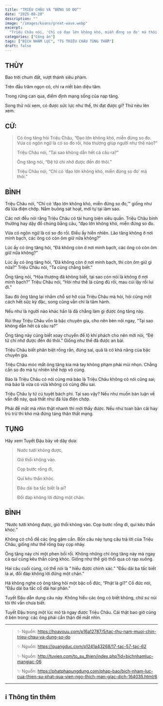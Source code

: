 ```yaml
---
title: "TRIỆU CHÂU VÀ “ĐỪNG SO ĐO”"
date: "2025-08-28"
description: ""
image: "/images/koans/great-wave.webp"
excerpt: 
  "Triệu Châu nói, 'Chỉ có đạo lớn không khó, miễn đừng so đo' mà thôi."
categories: ["Công án"]
tags: ["BÍCH NHAM LỤC", "TS TRIỆU CHÂU TÙNG THẨM"]
draft: false
---
```


## THÙY

Bao trời chum đất, vượt thánh siêu phàm. 

Trên đầu trăm ngọn cỏ, chỉ ra niết bàn diệu tâm. 

Trong rừng can qua, điểm định mạng sống của nạp tăng.

Song thử nói xem, có được sức lực như thế, thì đạt được gì? Thử nêu lên xem.

## CỬ:

> Có ông tăng hỏi Triệu Châu, “Đạo lớn không khó, miễn đừng so đo. Vừa có ngôn ngữ là có so đo rồi, hòa thượng giúp người như thế nào?” 
> 
> Triệu Châu nói, “Tại sao không dẫn hết cả câu ra?” 
> 
> Ông tăng nói, “Đệ tử chỉ nhớ được đến đó thôi.” 
> 
> Triệu Châu nói, “Chỉ có ‘đạo lớn không khó, miễn đừng so đo’ mà thôi.”

## BÌNH

Triệu Châu nói, “Chỉ có ‘đạo lớn không khó, miễn đừng so đo,’” giống như đá lửa điện chớp. Nắm buông sát hoạt, mới tự tại làm sao. 

Các nơi đều nói rằng Triệu Châu có tài hung biện siêu quần. Triệu Châu bình thường hay dậy đồ chúng bằng câu, “đạo lớn không khó, miễn đừng so đo. 

Vừa có ngôn ngữ là có so đo rồi. Điều ấy hiển nhiên. Lão tăng không ở nơi minh bạch, các ông có còn ôm giữ nữa không?” 

Lúc ấy có ông tăng hỏi, “Đã không còn ở nơi minh bạch, các ông có còn ôm giữ nữa không?” 

Lúc ấy có ông tăng hỏi, “Đã không còn ở nơi minh bạch, thì còn ôm giữ gì nữa?” Triệu Châu nói, “Ta cũng chẳng biết.” 

Ông tăng nói, “Hòa thượng đã không biết, tại sao còn nói là không ở nơi minh bạch?” Triệu Châu nói, “Hỏi như thế là cũng đủ rồi, mau cúi lậy rồi lui đi.”

Sau đó ông tăng lại nhắm chỗ sơ hở của Triệu Châu mà hỏi, hỏi cũng một cách hết sức kỳ đặc, song cũng vẫn chỉ là tâm hành. 

Nếu như là người nào khác hẳn là đã chẳng làm gì được ông tăng này. 

Rủi thay Triệu Châu vốn là bậc chuyên gia, cho nên bèn nói ngay, “Tại sao không dẫn hết cả câu ra?” 

Ông tăng này cũng biết xoay chuyển để lộ khí phách cho nên mới nói, “Đệ tử chỉ nhớ được đến đó thôi.” Giống như thể đã được an bài. 

Triệu Châu biết phân biệt rồng rắn, đúng sai, quả là có khả năng của bậc chuyên gia. 

Triệu Châu móc mắt ông tăng kia mà tay không phạm phải mũi nhọn. Chẳng cần so đo mà tự nhiên khế hợp vô cùng.

Bảo là Triệu Châu có nói cũng mà bảo là Triệu Châu không có nói cũng sai; mà bảo là vừa có vừa không có cũng đều sai. 

Triệu Châu ly tứ cú tuyệt bách phi. Tại sao vậy? Nếu như muốn bàn luận về vấn đề này, quả thất như đá lửa điện chớp. 

Phải để mắt mà nhìn thật nhanh thì mới thấy được. Nếu như toan bàn cãi hay trù trừ thì khó mà đừng táng thân thất mạng.

## TỤNG

Hãy xem Tuyết Đậu bày vẽ dây dưa:

> Nước tưới không được,
>
> Gió thổi không vào.
>
> Cọp bước rồng đi,
>
> Quĩ kêu thần khóc.
>
> Đâu dài ba tấc biết là ai?
>
> Đối đáp không lời đứng một chân.

## BÌNH

“Nước tưới không được, gió thổi không vào. Cọp bước rồng đi, quỉ kêu thần khóc.” 

Không có chỗ để các ông gậm cắn. Bốn câu này tụng câu trả lời của Triệu Châu, giống như thể rồng bay cọp nhảy. 

Ông tăng này chỉ một phen bối rối. Không những chỉ ông tăng này mà ngay cả quỉ cũng kêu thần cũng khóc. Giống như thể gió thổi qua cỏ rạp xuống.

Hai câu cuối cùng, có thể nói là “ hiểu được chính xác.” “Đầu dài ba tấc biết là ai, đối đáp không lời đứng một chân.” 

Há không nghe có ông tăng hỏi một bậc cổ đức, “Phật là gì?” Cổ đức nói, “Đầu dài ba tấc cổ dài hai phân.” 

Tuyết Đậu dẫn dụng câu này. Không hiểu các ông có biết không, chứ sư núi tôi thì vẫn chưa biết. 

Tuyết Đậu trong một lúc mô tả ngay được Triệu Châu. Cái thật bao giờ cũng ở bên trong: các ông phải cẩn thận để mắt nhìn.

***

> ✨ Nguồn: https://hoavouu.com/p16a12787/5/tac-thu-nam-muoi-chin-trieu-chau-va-dung-so-do
>
> ✨ Nguồn: https://quangduc.com/p1241a43268/17-tac-57-tac-62
>
> ✨ Nguồn: http://tuvien.com/to_su_thien/index.php?id=bichnhamluc-mangiac-06
>
> ✨ Nguồn: https://phatphapungdung.com/phap-bao/bich-nham-luc-cua-thien-su-phat-qua-vien-ngo-thich-man-giac-dich-164035.html/6

***

## ℹ️ Thông tin thêm

[^1]: ⭐️ <a href="http://www.thuongchieu.net/index.php/phapthoai/suphu/4839-tstrieuchau" target="_blank">TS TRIỆU CHÂU TÙNG THẨM</a>
